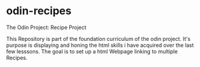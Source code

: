 # odin-recipes
The Odin Project: Recipe Project


This Repository is part of the foundation curriculum of the odin project. It's purpose is displaying and honing the html skills i have acquired over the last few lesssons.
The goal is to set up a html Webpage linking to multiple Recipes.
